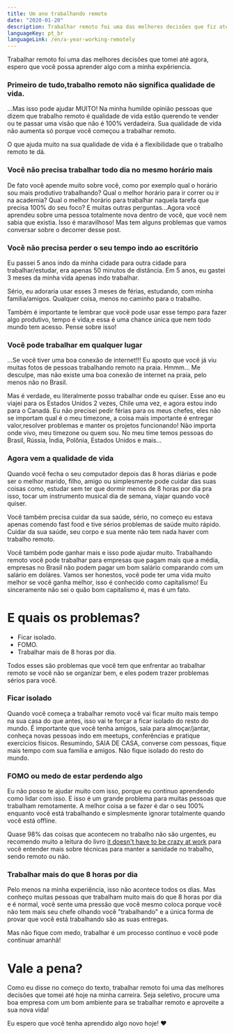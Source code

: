 ```yaml
---
title: Um ano trabalhando remoto
date: "2020-01-20"
description: Trabalhar remoto foi uma das melhores decisões que fiz até agora, eu espero que você possa aprender algo com a minha expêriencia.
languageKey: pt_br
languageLink: /en/a-year-working-remotely
---
```


Trabalhar remoto foi uma das melhores decisões que tomei até agora, espero que você possa aprender algo com a minha expêriencia.

<h3 class="subtitle--separator">Primeiro de tudo,trabalho remoto não significa qualidade de vida.</h3>

...Mas isso pode ajudar MUITO! Na minha humilde opinião pessoas que dizem que trabalho remoto é qualidade de vida estão querendo te vender ou te passar uma visão que não é 100% verdadeira. Sua qualidade de vida não aumenta só porque você começou a trabalhar remoto.

O que ajuda muito na sua qualidade de vida é a flexibilidade que o trabalho remoto te dá.

<h3>Você não precisa trabalhar todo dia no mesmo horário mais</h3>

De fato você apende muito sobre você, como por exemplo qual o horário sou mais produtivo trabalhando? Qual o melhor horário para ir correr ou ir na academia? Qual o melhor horário para trabalhar naquela tarefa que precisa 100% do seu foco? E muitas outras perguntas...Agora você aprendeu sobre uma pessoa totalmente nova dentro de você, que você nem sabia que existia. Isso é maravilhoso! Mas tem alguns problemas que vamos conversar sobre o decorrer desse post.

<h3> Você não precisa perder o seu tempo indo ao escritório</h3>

Eu passei 5 anos indo da minha cidade para outra cidade para trabalhar/estudar, era apenas 50 minutos de distância. Em 5 anos, eu gastei 3 meses da minha vida apenas indo trabalhar.

Sério, eu adoraria usar esses 3 meses de férias, estudando, com minha familia/amigos. Qualquer coisa, menos no caminho para o trabalho.

Também é importante te lembrar que você pode usar esse tempo para fazer algo produtivo, tempo é vida,e essa é uma chance única que nem todo mundo tem acesso. Pense sobre isso!

<h3>Você pode trabalhar em qualquer lugar</h3> 

...Se você tiver uma boa conexão de internet!!! Eu aposto que você já viu muitas fotos de pessoas trabalhando remoto na praia. Hmmm... Me desculpe, mas não existe uma boa conexão de internet na praia, pelo menos não no Brasil.

Mas é verdade, eu literalmente posso trabalhar onde eu quiser. Esse ano eu viajei para os Estados Unidos 2 vezes, Chile uma vez, e agora estou indo para o Canadá. Eu não precisei pedir férias para os meus chefes, eles não se importam qual é o meu timezone, a coisa mais importante é entregar valor,resolver problemas e manter os projetos funcionando! Não importa onde vivo, meu timezone ou quem sou. No meu time temos pessoas do Brasil, Rússia, Índia, Polônia, Estados Unidos e mais...

<h3>Agora vem a qualidade de vida</h3> 

Quando você fecha o seu computador depois das 8 horas diárias e pode ser o melhor marido, filho, amigo ou simplesmente pode cuidar das suas coisas como, estudar sem ter que dormir menos de 8 horas por dia pra isso, tocar um instrumento musical dia de semana, viajar quando você quiser.

Você também precisa cuidar da sua saúde, sério, no começo eu estava apenas comendo fast food e tive sérios problemas de saúde muito rápido. Cuidar da sua saúde, seu corpo e sua mente não tem nada haver com trabalho remoto.

Você também pode ganhar mais e isso pode ajudar muito. Trabalhando remoto você pode trabalhar para empresas que pagam mais que a média, empresas no Brasil não podem pagar um bom salário comparando com um salário em doláres. Vamos ser honestos, você pode ter uma vida muito melhor se você ganha melhor, isso é conhecido como capitalismo! Eu sinceramente não sei o quão bom capitalismo é, mas é um fato.

<h1>E quais os problemas?</h1>

- Ficar isolado.
- FOMO.
- Trabalhar mais de 8 horas por dia.

Todos esses são problemas que você tem que enfrentar ao trabalhar remoto se você não se organizar bem, e eles podem trazer problemas sérios para você.

<h3>Ficar isolado</h3>

Quando você começa a trabalhar remoto você vai ficar muito mais tempo na sua casa do que antes, isso vai te forçar a ficar isolado do resto do mundo. É importante que você tenha amigos, saia para almoçar/jantar, conheça novas pessoas indo em meetups, conferências e pratique exercícios físicos. Resumindo, SAIA DE CASA, converse com pessoas, fique mais tempo com sua família e amigos. Não fique isolado do resto do mundo.

<h3>FOMO ou medo de estar perdendo algo</h3>

Eu não posso te ajudar muito com isso, porque eu continuo aprendendo como lidar com isso. E isso é um grande problema para muitas pessoas que trabalham remotamente. A melhor coisa a se fazer é dar o seu 100% enquanto você está trabalhando e simplesmente ignorar totalmente quando você está offline. 

Quase 98% das coisas que acontecem no trabalho não são urgentes, eu recomendo muito a leitura do livro [it doesn't have to be crazy at work](https://www.amazon.com/Doesnt-Have-Be-Crazy-Work/dp/0062874780/ref=sr_1_1?crid=29HZM51PVO126&keywords=it+doesn%27t+have+to+be+crazy+at+work&qid=1579489696&sprefix=it+doesn%2Caps%2C161&sr=8-1) para você entender mais sobre técnicas para manter a sanidade no trabalho, sendo remoto ou não.

<h3>Trabalhar mais do que 8 horas por dia</h3>

Pelo menos na minha experiência, isso não acontece todos os dias. Mas conheço muitas pessoas que trabalham muito mais do que 8 horas por dia e é normal, você sente uma pressão que você mesmo coloca porque você não tem mais seu chefe olhando você "trabalhando" e a única forma de provar que você está trabalhando são as suas entregas.

Mas não fique com medo, trabalhar é um processo contínuo e você pode continuar amanhã!

<h1>Vale a pena?</h1>

Como eu disse no começo do texto, trabalhar remoto foi uma das melhores decisões que tomei até hoje na minha carreira. Seja seletivo, procure uma boa empresa com um bom ambiente para se trabalhar remoto e aproveite a sua nova vida!

Eu espero que você tenha aprendido algo novo hoje! ❤️
